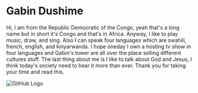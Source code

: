 # Gabin Dushime
Hi, I am from the Republic Democratic of the Congo, yeah that's a long name but in short it's Congo and that's in Africa. Anyway, I like to play music, draw, and sing. Also I can speak four languages which are  swahili, french, english, and kinyarwanda. I hope oneday I own a hosting tv show in four languages and Gabin's tower are all over the place selling different cultures stuff. The last thing about me is I like to talk about God and Jesus, I think today's society need to hear it more than ever. Thank you for taking your time and read this.

![GitHub Logo](https://drive.google.com/open?id=0B_mkZjhpT4y2eVNQdFhjWlhLQTg)
